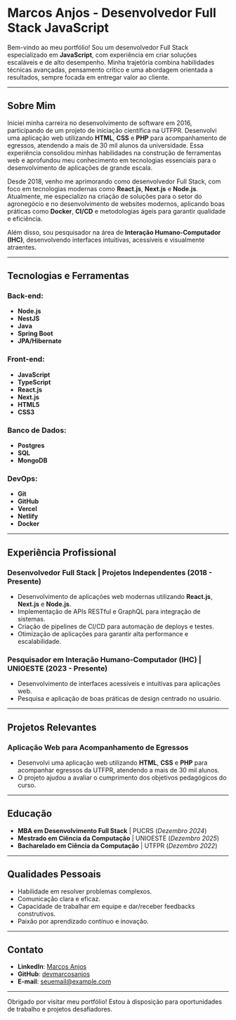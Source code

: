 # Marcos Anjos - Desenvolvedor Full Stack JavaScript

Bem-vindo ao meu portfólio! Sou um desenvolvedor Full Stack especializado em **JavaScript**, com experiência em criar soluções escaláveis e de alto desempenho. Minha trajetória combina habilidades técnicas avançadas, pensamento crítico e uma abordagem orientada a resultados, sempre focada em entregar valor ao cliente.

---

## Sobre Mim

Iniciei minha carreira no desenvolvimento de software em 2016, participando de um projeto de iniciação científica na UTFPR. Desenvolvi uma aplicação web utilizando **HTML**, **CSS** e **PHP** para acompanhamento de egressos, atendendo a mais de 30 mil alunos da universidade. Essa experiência consolidou minhas habilidades na construção de ferramentas web e aprofundou meu conhecimento em tecnologias essenciais para o desenvolvimento de aplicações de grande escala.

Desde 2018, venho me aprimorando como desenvolvedor Full Stack, com foco em tecnologias modernas como **React.js**, **Next.js** e **Node.js**. Atualmente, me especializo na criação de soluções para o setor do agronegócio e no desenvolvimento de websites modernos, aplicando boas práticas como **Docker**, **CI/CD** e metodologias ágeis para garantir qualidade e eficiência.

Além disso, sou pesquisador na área de **Interação Humano-Computador (IHC)**, desenvolvendo interfaces intuitivas, acessíveis e visualmente atraentes.

---

## Tecnologias e Ferramentas

### Back-end:
- **Node.js**
- **NestJS**
- **Java**
- **Spring Boot**
- **JPA/Hibernate**

### Front-end:
- **JavaScript**
- **TypeScript**
- **React.js**
- **Next.js**
- **HTML5**
- **CSS3**

### Banco de Dados:
- **Postgres**
- **SQL**
- **MongoDB**

### DevOps:
- **Git**
- **GitHub**
- **Vercel**
- **Netlify**
- **Docker**

---

## Experiência Profissional

### Desenvolvedor Full Stack | Projetos Independentes (2018 - Presente)
- Desenvolvimento de aplicações web modernas utilizando **React.js**, **Next.js** e **Node.js**.
- Implementação de APIs RESTful e GraphQL para integração de sistemas.
- Criação de pipelines de CI/CD para automação de deploys e testes.
- Otimização de aplicações para garantir alta performance e escalabilidade.

### Pesquisador em Interação Humano-Computador (IHC) | UNIOESTE (2023 - Presente)
- Desenvolvimento de interfaces acessíveis e intuitivas para aplicações web.
- Pesquisa e aplicação de boas práticas de design centrado no usuário.

---

## Projetos Relevantes

### Aplicação Web para Acompanhamento de Egressos
- Desenvolvi uma aplicação web utilizando **HTML**, **CSS** e **PHP** para acompanhar egressos da UTFPR, atendendo a mais de 30 mil alunos.
- O projeto ajudou a avaliar o cumprimento dos objetivos pedagógicos do curso.



---

## Educação

- **MBA em Desenvolvimento Full Stack** | PUCRS (_Dezembro 2024_)
- **Mestrado em Ciência da Computação** | UNIOESTE (_Dezembro 2025_)
- **Bacharelado em Ciência da Computação** | UTFPR (_Dezembro 2022_)

---

## Qualidades Pessoais
- Habilidade em resolver problemas complexos.
- Comunicação clara e eficaz.
- Capacidade de trabalhar em equipe e dar/receber feedbacks construtivos.
- Paixão por aprendizado contínuo e inovação.

---

## Contato

- **LinkedIn**: [Marcos Anjos](https://www.linkedin.com/in/anjosmarcos/)
- **GitHub**: [devmarcosanjos](https://github.com/devmarcosanjos)
- **E-mail**: [seuemail@example.com](mailto:seuemail@example.com)

---

Obrigado por visitar meu portfólio! Estou à disposição para oportunidades de trabalho e projetos desafiadores.